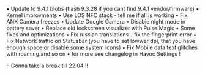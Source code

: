 • Update to 9.4.1 blobs (flash 9.3.28 if you cant find 9.4.1 vendor/firmware)
• Kernel improvments
• Use LOS NFC stack - tell me if all is working
• Fix ANX Camera freezes
• Update Google Camera
• Disable night mode in battery saver
• Replace old lockscreen visualizer with Pulse Magic
• Some fixes and optimizations
• Fix russian translations - fix the fingerprint error
• Fix Network traffic on Statusbar (you have to set lowwer dpi, that you have enough space or disable some system icons)
• Fix Mobile data text glitches with roaming and so on
• for more see changelog in Havoc Settings !

!! Gonna take a break till 22.04 !!
